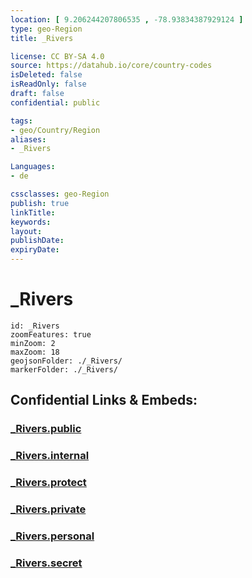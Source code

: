```yaml
---
location: [ 9.206244207806535 , -78.93834387929124 ] 
type: geo-Region
title: _Rivers

license: CC BY-SA 4.0
source: https://datahub.io/core/country-codes
isDeleted: false
isReadOnly: false
draft: false
confidential: public

tags:
- geo/Country/Region
aliases:
- _Rivers

Languages:
- de

cssclasses: geo-Region
publish: true
linkTitle: 
keywords: 
layout: 
publishDate: 
expiryDate: 
---
```


# _Rivers

```leaflet
id: _Rivers
zoomFeatures: true 
minZoom: 2 
maxZoom: 18
geojsonFolder: ./_Rivers/
markerFolder: ./_Rivers/
```


## Confidential Links & Embeds: 

### [_Rivers.public](/_public/\Earth\Continent\America~Central\Panama_Rivers.public.md) 

### [_Rivers.internal](/_internal/\Earth\Continent\America~Central\Panama_Rivers.internal.md) 

### [_Rivers.protect](/_protect/\Earth\Continent\America~Central\Panama_Rivers.protect.md) 

### [_Rivers.private](/_private/\Earth\Continent\America~Central\Panama_Rivers.private.md) 

### [_Rivers.personal](/_personal/\Earth\Continent\America~Central\Panama_Rivers.personal.md) 

### [_Rivers.secret](/_secret/\Earth\Continent\America~Central\Panama_Rivers.secret.md)

